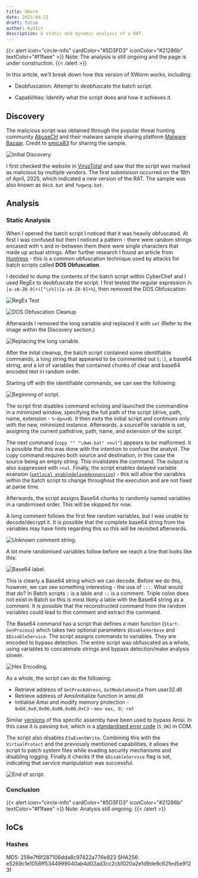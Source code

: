 ```yaml
---
title: XWorm
date: 2025-04-21
draft: false
author: Kyd1ct
description: A static and dynamic analysis of a RAT.
---
```


  

{{< alert icon="circle-info" cardColor="#5D3FD3" iconColor="#21286b" textColor="#f1faee" >}}
Note: The analysis is still ongoing and the page is under construction.
{{< /alert >}}

In this article, we’ll break down how this version of XWorm works, including:

- Deobfuscation: Attempt to deobfuscate the batch script. 

- Capabilities: Identify what the script does and how it achieves it.


## Discovery
The malicious script was obtained through the popular threat hunting community [AbuseCH](https://abuse.ch/) and their malware sample sharing platform [Malware Bazaar](https://bazaar.abuse.ch/). Credit to [smica83](https://bazaar.abuse.ch/user/5160/) for sharing the sample.

![Initial Discovery](/img/Malware/Xworm/initialDiscovery.jpg)


I first checked the website in [VirusTotal](https://www.virustotal.com/gui/file/e5269c1e1058ff5344999040ab4d02ad3cc2cb1020a2e1d9de9c62fed5e9123f)  and saw that the script was marked as malicious by multiple vendors. The first submisison occurred on the 18th of April, 2025, which indicated a new version of the RAT. The sample was also known as `04cb.bat` and `fwgwng.bat`.


## Analysis
### Static Analysis

When I opened the batch script I noticed that it was heavily obfuscated. At first I was confused but then I noticed a pattern - there were random strings encased with `%` and in-between them there were single characters that made up actual strings. After further research I found an article from [Huntress](https://www.huntress.com/blog/tried-and-true-hacker-technique-dos-obfuscation) - this is a common obfuscation technique used by attacks for batch scripts called **DOS Obfuscation**.

I decided to dump the contents of the batch script within CyberChef and I used RegEx to deobfuscate the script. I first tested the regular expression (`%[a-zA-Z0-9]+([^\s%])[a-zA-Z0-9]+%`), then removed the DOS Obfuscation:

![RegEx Test](/img/Malware/Xworm/regex_test.png)

![DOS Obfuscation Cleanup](/img/Malware/Xworm/initial_cleanup.png)

Afterwards I removed the long variable and replaced it with `set` (Refer to the image within the Discovery section.)

![Replacing the long variable.](/img/Malware/Xworm/second_cleanup.png)

After the inital cleanup, the batch script contained some identifiable commands, a long string that appeared to be commented out (`::`), a base64 string, and a lot of variables that contained chunks of clear and base64 encoded text in random order.

Starting off with the identifiable commands, we can see the following:

![Beginning of script.](/img/Malware/Xworm/start.jpg)

The script first disables command echoing and launched the commandline in a minimized window, specifying the full path of the script (drive, path, name, extension - `%~dpnx0`). It then exits the initial script and continues only with the new, minimized instance. Afterwards, a sourceFile variable is set, assigning the current pathdrive, path, name, and extension of the script. 

The next command (`copy "" "\dwm.bat" >nul"`) appears to be malformed. It is possible that this was done with the intention to confuse the analyst. The copy command requires both source and destination, in this case the source being an empty string. This invalidates the command. The output is also suppressed with `>nul`. Finally, the script enables delayed variable exansion ([`setlocal enabledelayedexpansion`](https://ss64.com/nt/delayedexpansion.html)) - this will allow the variables within the batch script to change throughout the execution and are not fixed at parse time.

Afterwards, the script assigns Base64 chunks to randomly named variables in a randomised order. This will be skipped for now.

A long comment follows the first few random variables, but I was unable to decode/decrypt it. It is possible that the complete base64 string from the variables may have hints regarding this so this will be revisited afterwards.

![Unknown comment string.](/img/Malware/Xworm/unknownString.jpg)

A lot more randomised variables follow before we reach a line that looks like this:

![Base64 label.](/img/Malware/Xworm/base64String.jpg)

This is clearly a Base64 string which we can decode. Before we do this, however, we can see something interesting - the use of `:::`. What would that do? In Batch scripts `:` is a lable and `::` is a comment. Triple colon does not exist in Batch so this is most likely a lable with the Base64 string as a comment. It is possible that the reconstructed command from the random variables could lead to this comment and extract the command. 

The Base64 command has a script that defines a main function (`Start-GenProcess`) which takes two optional parameters `$EnableVerbose` and `$DisableService`. The script assigns commands to variables. They are encoded to bypass detection. The entire script was obfuscated as a whole, using variables to concatenate strings and bypass detection/make analysis slower.

![Hex Encoding.](/img/Malware/Xworm/hexEncoding.jpg)

As a whole, the script can do the following:
- Retrieve address of `GetProcAddress`, `GetModuleHandle` from user32.dll
- Retrieve address of AmsiInitialize function in amsi.dll
- Initialise Amsi and modify memory protection - `0xb8,0x0,0x00,0x00,0x00,0xC3` - `mov eax, 0; ret`

Similar [versions](https://fluidattacks.com/blog/amsi-bypass/) of this specific assemby have been used to bypass Amsi. In this case it is passing `0x0`, which is a [standardised error code](https://learn.microsoft.com/en-us/windows/win32/learnwin32/error-handling-in-com) (`S_OK`) in COM.

The script also disables `EtwEventWrite`. Combining this with the `VirtualProtect` and the previously mentioned capabilities, it allows the script to patch system files while evading security mechanisms and disabling logging. Finally it checks if the `$DisableService` flag is set, indicating that service manipulation was successful.

![End of script.](/img/Malware/Xworm/disableSrv.jpg)


###  Conclusion
{{< alert icon="circle-info" cardColor="#5D3FD3" iconColor="#21286b" textColor="#f1faee" >}}
Note: Analysis still ongoing.
{{< /alert >}}

## IoCs  

### Hashes
MD5: 258e7f6f287106dda8c97422a776e823
SHA256: e5269c1e1058ff5344999040ab4d02ad3cc2cb1020a2e1d9de9c62fed5e9123f 
